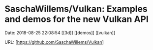 # SaschaWillems/Vulkan: Examples and demos for the new Vulkan API

Date: 2018-08-25 22:08:54
[[3d]] [[demos]] [[vulkan]]

URL: [https://github.com/SaschaWillems/Vulkan]
